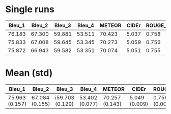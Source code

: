# Single runs

|    Bleu_1     |    Bleu_2     |    Bleu_3     |    Bleu_4     |    METEOR     |     CIDEr     |    ROUGE_L    |
|---------------|---------------|---------------|---------------|---------------|---------------|---------------|
|    76.183     |    67.300     |    59.881     |    53.511     |    70.423     |     5.037     |     0.758     |
|    75.833     |    67.008     |    59.645     |    53.345     |    70.273     |     5.059     |     0.756     |
|    75.872     |    66.943     |    59.582     |    53.351     |    70.074     |     5.051     |     0.755     |

# Mean (std)
|    Bleu_1     |    Bleu_2     |    Bleu_3     |    Bleu_4     |    METEOR     |     CIDEr     |    ROUGE_L    |
|---------------|---------------|---------------|---------------|---------------|---------------|---------------|
| 75.963 (0.157) | 67.084 (0.155) | i59.703 (0.129) | 53.402 (0.077)  | 70.257 (0.143)  | 5.049 (0.009)  | 0.756 (0.001)  |

